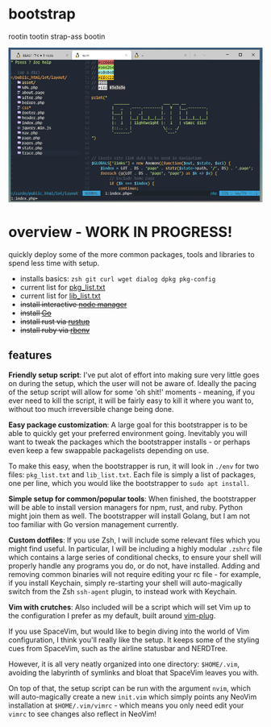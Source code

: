 # bootstrap
rootin tootin strap-ass bootin

![](https://raw.githubusercontent.com/jeromescuggs/monoeye/master/jrmvim.png)

# overview - WORK IN PROGRESS!

quickly deploy some of the more common packages, tools and libraries to spend less time with setup. 

- installs basics: `zsh git curl wget dialog dpkg pkg-config`
- current list for [pkg_list.txt]
- current list for [lib_list.txt]
- ~~install interactive [node manager]~~
- ~~install [Go]~~
- ~~install rust via [rustup]~~
- ~~install ruby via [rbenv]~~

## features

**Friendly setup script**: I've put alot of effort into making sure very little goes on during the setup, which the user will not be aware of. Ideally the pacing of the setup script will allow for some 'oh shit!' moments - meaning, if you ever need to kill the script, it will be fairly easy to kill it where you want to, without too much irreversible change being done. 

**Easy package customization**: A large goal for this bootstrapper is to be able to quickly get your preferred environment going. Inevitably you will want to tweak the packages which the bootstrapper installs - or perhaps even keep a few swappable packagelists depending on use. 

To make this easy, when the bootstrapper is run, it will look in `./env` for two files: `pkg_list.txt` and `lib_list.txt`. Each file is simply a list of packages, one per line, which you would like the bootstrapper to `sudo apt install`. 

**Simple setup for common/popular tools**: When finished, the bootstrapper will be able to install version managers for npm, rust, and ruby. Python might join them as well. The bootstrapper will install Golang, but I am not too familiar with Go version management currently.

**Custom dotfiles**: If you use Zsh, I will include some relevant files which you might find useful. In particular, I will be including a highly modular `.zshrc` file which contains a large series of conditional checks, to ensure your shell will properly handle any programs you do, or do not, have installed. Adding and removing common binaries will not require editing your rc file - for example, if you install Keychain, simply re-starting your shell will auto-magically switch from the Zsh `ssh-agent` plugin, to instead work with Keychain.

**Vim with crutches**: Also included will be a script which will set Vim up to the configuration I prefer as my default, built around [vim-plug]. 

If you use SpaceVim, but would like to begin diving into the world of Vim configuration, I think you'll really like the setup. It keeps some of the styling cues from SpaceVim, such as the airline statusbar and NERDTree. 

However, it is all very neatly organized into one directory: `$HOME/.vim`, avoiding the labyrinth of symlinks and bloat that SpaceVim leaves you with. 

On top of that, the setup script can be run with the argument `nvim`, which will auto-magically create a new `init.vim` which simply points any NeoVim installation at `$HOME/.vim/vimrc` - which means you only need edit your `vimrc` to see changes also reflect in NeoVim!

[pkg_list.txt]: https://github.com/jeromescuggs/bootstrap/blob/master/env/pkg_list.txt
[lib_list.txt]: https://github.com/jeromescuggs/bootstrap/blob/master/env/lib_list.txt
[node manager]: https://github.com/tj/n/
[Go]: https://golang.org/dl/
[rustup]: https://rustup.rs
[rbenv]: https://github.com/rbenv/rbenv




[git-r-done]: https://github.com/jeromescuggs/git-r-done
[vim-plug]: https://github.com/junegunn/vim-plug
